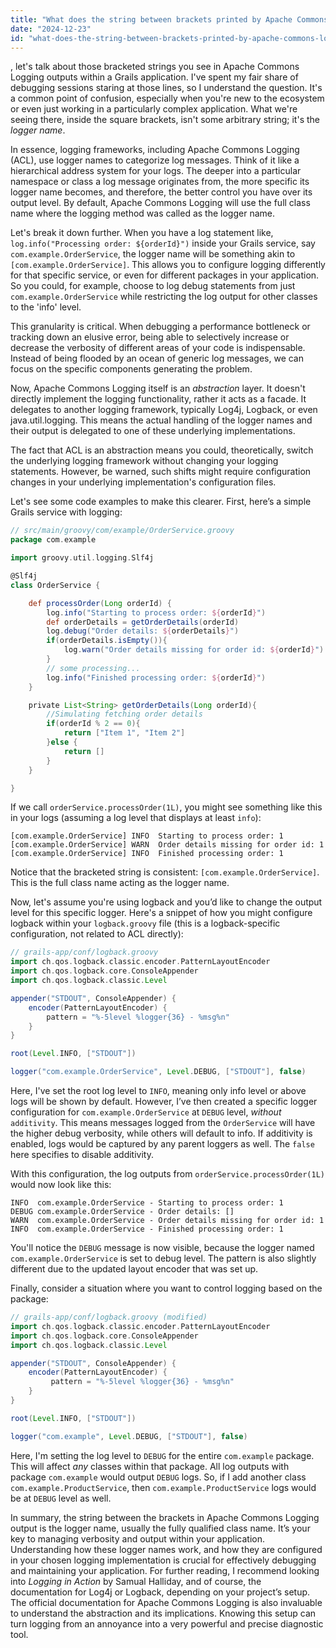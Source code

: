 ```yaml
---
title: "What does the string between brackets printed by Apache Commons Logging in a Grails application represent?"
date: "2024-12-23"
id: "what-does-the-string-between-brackets-printed-by-apache-commons-logging-in-a-grails-application-represent"
---
```


, let's talk about those bracketed strings you see in Apache Commons Logging outputs within a Grails application. I've spent my fair share of debugging sessions staring at those lines, so I understand the question. It's a common point of confusion, especially when you're new to the ecosystem or even just working in a particularly complex application. What we're seeing there, inside the square brackets, isn't some arbitrary string; it's the *logger name*.

In essence, logging frameworks, including Apache Commons Logging (ACL), use logger names to categorize log messages. Think of it like a hierarchical address system for your logs. The deeper into a particular namespace or class a log message originates from, the more specific its logger name becomes, and therefore, the better control you have over its output level. By default, Apache Commons Logging will use the full class name where the logging method was called as the logger name.

Let's break it down further. When you have a log statement like, `log.info("Processing order: ${orderId}")` inside your Grails service, say `com.example.OrderService`, the logger name will be something akin to `[com.example.OrderService]`. This allows you to configure logging differently for that specific service, or even for different packages in your application. So you could, for example, choose to log debug statements from just `com.example.OrderService` while restricting the log output for other classes to the 'info' level.

This granularity is critical. When debugging a performance bottleneck or tracking down an elusive error, being able to selectively increase or decrease the verbosity of different areas of your code is indispensable. Instead of being flooded by an ocean of generic log messages, we can focus on the specific components generating the problem.

Now, Apache Commons Logging itself is an *abstraction* layer. It doesn't directly implement the logging functionality, rather it acts as a facade. It delegates to another logging framework, typically Log4j, Logback, or even java.util.logging. This means the actual handling of the logger names and their output is delegated to one of these underlying implementations.

The fact that ACL is an abstraction means you could, theoretically, switch the underlying logging framework without changing your logging statements. However, be warned, such shifts might require configuration changes in your underlying implementation's configuration files.

Let's see some code examples to make this clearer. First, here’s a simple Grails service with logging:

```groovy
// src/main/groovy/com/example/OrderService.groovy
package com.example

import groovy.util.logging.Slf4j

@Slf4j
class OrderService {

    def processOrder(Long orderId) {
        log.info("Starting to process order: ${orderId}")
        def orderDetails = getOrderDetails(orderId)
        log.debug("Order details: ${orderDetails}")
        if(orderDetails.isEmpty()){
            log.warn("Order details missing for order id: ${orderId}")
        }
        // some processing...
        log.info("Finished processing order: ${orderId}")
    }

    private List<String> getOrderDetails(Long orderId){
        //Simulating fetching order details
        if(orderId % 2 == 0){
            return ["Item 1", "Item 2"]
        }else {
            return []
        }
    }

}
```

If we call `orderService.processOrder(1L)`, you might see something like this in your logs (assuming a log level that displays at least `info`):

```
[com.example.OrderService] INFO  Starting to process order: 1
[com.example.OrderService] WARN  Order details missing for order id: 1
[com.example.OrderService] INFO  Finished processing order: 1
```

Notice that the bracketed string is consistent: `[com.example.OrderService]`. This is the full class name acting as the logger name.

Now, let's assume you're using logback and you’d like to change the output level for this specific logger. Here's a snippet of how you might configure logback within your `logback.groovy` file (this is a logback-specific configuration, not related to ACL directly):

```groovy
// grails-app/conf/logback.groovy
import ch.qos.logback.classic.encoder.PatternLayoutEncoder
import ch.qos.logback.core.ConsoleAppender
import ch.qos.logback.classic.Level

appender("STDOUT", ConsoleAppender) {
    encoder(PatternLayoutEncoder) {
        pattern = "%-5level %logger{36} - %msg%n"
    }
}

root(Level.INFO, ["STDOUT"])

logger("com.example.OrderService", Level.DEBUG, ["STDOUT"], false)
```

Here, I've set the root log level to `INFO`, meaning only info level or above logs will be shown by default. However, I’ve then created a specific logger configuration for `com.example.OrderService` at `DEBUG` level, *without* `additivity`. This means messages logged from the `OrderService` will have the higher debug verbosity, while others will default to info. If additivity is enabled, logs would be captured by any parent loggers as well. The `false` here specifies to disable additivity.

With this configuration, the log outputs from `orderService.processOrder(1L)` would now look like this:

```
INFO  com.example.OrderService - Starting to process order: 1
DEBUG com.example.OrderService - Order details: []
WARN  com.example.OrderService - Order details missing for order id: 1
INFO  com.example.OrderService - Finished processing order: 1
```

You'll notice the `DEBUG` message is now visible, because the logger named `com.example.OrderService` is set to debug level. The pattern is also slightly different due to the updated layout encoder that was set up.

Finally, consider a situation where you want to control logging based on the package:

```groovy
// grails-app/conf/logback.groovy (modified)
import ch.qos.logback.classic.encoder.PatternLayoutEncoder
import ch.qos.logback.core.ConsoleAppender
import ch.qos.logback.classic.Level

appender("STDOUT", ConsoleAppender) {
    encoder(PatternLayoutEncoder) {
         pattern = "%-5level %logger{36} - %msg%n"
    }
}

root(Level.INFO, ["STDOUT"])

logger("com.example", Level.DEBUG, ["STDOUT"], false)
```

Here, I'm setting the log level to `DEBUG` for the entire `com.example` package. This will affect *any* classes within that package. All log outputs with package `com.example` would output `DEBUG` logs. So, if I add another class `com.example.ProductService`, then `com.example.ProductService` logs would be at `DEBUG` level as well.

In summary, the string between the brackets in Apache Commons Logging output is the logger name, usually the fully qualified class name. It’s your key to managing verbosity and output within your application. Understanding how these logger names work, and how they are configured in your chosen logging implementation is crucial for effectively debugging and maintaining your application. For further reading, I recommend looking into *Logging in Action* by Samual Halliday, and of course, the documentation for Log4j or Logback, depending on your project’s setup. The official documentation for Apache Commons Logging is also invaluable to understand the abstraction and its implications. Knowing this setup can turn logging from an annoyance into a very powerful and precise diagnostic tool.
